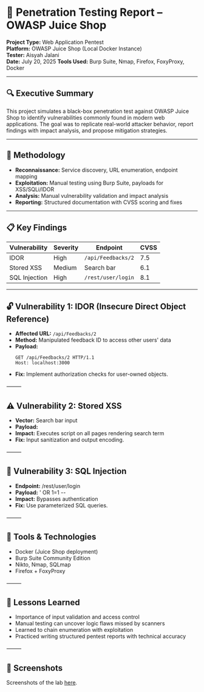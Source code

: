 # 🧪 Penetration Testing Report – OWASP Juice Shop

**Project Type:** Web Application Pentest  
**Platform:** OWASP Juice Shop (Local Docker Instance)  
**Tester:** Aisyah Jalani  
**Date:** July 20, 2025
**Tools Used:** Burp Suite, Nmap, Firefox, FoxyProxy, Docker

---

## 🔍 Executive Summary

This project simulates a black-box penetration test against OWASP Juice Shop to identify vulnerabilities commonly found in modern web applications. The goal was to replicate real-world attacker behavior, report findings with impact analysis, and propose mitigation strategies.

---

## 🧠 Methodology

- **Reconnaissance:** Service discovery, URL enumeration, endpoint mapping  
- **Exploitation:** Manual testing using Burp Suite, payloads for XSS/SQLi/IDOR  
- **Analysis:** Manual vulnerability validation and impact analysis  
- **Reporting:** Structured documentation with CVSS scoring and fixes

---

## 📋 Key Findings

| Vulnerability | Severity | Endpoint | CVSS |
|---------------|----------|----------|------|
| IDOR          | High     | `/api/Feedbacks/2` | 7.5 |
| Stored XSS    | Medium   | Search bar        | 6.1 |
| SQL Injection | High     | `/rest/user/login` | 8.1 |

---

## 🔓 Vulnerability 1: IDOR (Insecure Direct Object Reference)

- **Affected URL:** `/api/Feedbacks/2`  
- **Method:** Manipulated feedback ID to access other users' data  
- **Payload:**  
  ```http
  GET /api/Feedbacks/2 HTTP/1.1
  Host: localhost:3000
-	**Fix:** Implement authorization checks for user-owned objects.

⸻

## ⚠️ Vulnerability 2: Stored XSS
- **Vector:** Search bar input
- **Payload:** <script>alert("XSS")</script>
- **Impact:** Executes script on all pages rendering search term
- **Fix:** Input sanitization and output encoding.

⸻

## 🧨 Vulnerability 3: SQL Injection
- **Endpoint:** /rest/user/login
- **Payload:** ' OR 1=1 --
- **Impact:** Bypasses authentication
- **Fix:** Use parameterized SQL queries.

⸻

## 🧰 Tools & Technologies
- Docker (Juice Shop deployment)
- Burp Suite Community Edition
- Nikto, Nmap, SQLmap
- Firefox + FoxyProxy

⸻

## 📝 Lessons Learned
-	Importance of input validation and access control
-	Manual testing can uncover logic flaws missed by scanners
-	Learned to chain enumeration with exploitation
-	Practiced writing structured pentest reports with technical accuracy

⸻

## 📸 Screenshots

Screenshots of the lab <a href="https://github.com/AisyaJalani/Penetration-Testing---OWASP-Juice-Shop/blob/main/Screenshots.md">here</a>.

  

